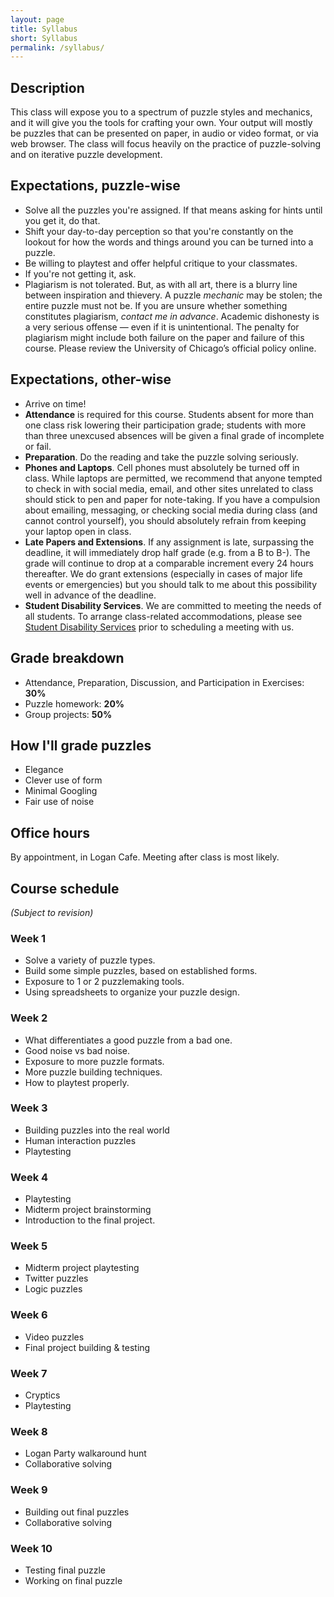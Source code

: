 ```yaml
---
layout: page
title: Syllabus
short: Syllabus
permalink: /syllabus/
---
```


## Description

This class will expose you to a spectrum of puzzle styles and mechanics, and it will give you the tools for crafting your own. Your output will mostly be puzzles that can be presented on paper, in audio or video format, or via web browser. The class will focus heavily on the practice of puzzle-solving and on iterative puzzle development.

## Expectations, puzzle-wise

* Solve all the puzzles you're assigned. If that means asking for hints until you get it, do that.
* Shift your day-to-day perception so that you're constantly on the lookout for how the words and things around you can be turned into a puzzle.
* Be willing to playtest and offer helpful critique to your classmates.
* If you're not getting it, ask.
* Plagiarism is not tolerated. But, as with all art, there is a blurry line between inspiration and thievery. A puzzle _mechanic_ may be stolen; the entire puzzle must not be. If you are unsure whether something constitutes plagiarism, _contact me in advance_. Academic dishonesty is a very serious offense — even if it is unintentional. The penalty for plagiarism might include both failure on the paper and failure of this course. Please review the University of Chicago’s official policy online.

## Expectations, other-wise

* Arrive on time!
* **Attendance** is required for this course. Students absent for more than one class risk lowering their participation grade; students with more than three unexcused absences will be given a final grade of incomplete or fail.
* **Preparation**. Do the reading and take the puzzle solving seriously. 
* **Phones and Laptops**. Cell phones must absolutely be turned off in class. While laptops are permitted, we recommend that anyone tempted to check in with social media, email, and other sites unrelated to class should stick to pen and paper for note-taking. If you have a compulsion about emailing, messaging, or checking social media during class (and cannot control yourself), you should absolutely refrain from keeping your laptop open in class.
* **Late Papers and Extensions**. If any assignment is late, surpassing the deadline, it will immediately drop half grade (e.g. from a B to B-). The grade will continue to drop at a comparable increment every 24 hours thereafter. We do grant extensions (especially in cases of major life events or emergencies) but you should talk to me about this possibility well in advance of the deadline.
* **Student Disability Services**. We are committed to meeting the needs of all students. To arrange class-related accommodations, please see [Student Disability Services](http://disabilities.uchicago.edu/accommodations) prior to scheduling a meeting with us.

## Grade breakdown

* Attendance, Preparation, Discussion, and Participation in Exercises: **30%**
* Puzzle homework: **20%**
* Group projects: **50%**

## How I'll grade puzzles

* Elegance
* Clever use of form
* Minimal Googling
* Fair use of noise

## Office hours

By appointment, in Logan Cafe.
Meeting after class is most likely.

## Course schedule

_(Subject to revision)_

### Week 1

* Solve a variety of puzzle types.
* Build some simple puzzles, based on established forms.
* Exposure to 1 or 2 puzzlemaking tools.
* Using spreadsheets to organize your puzzle design.

### Week 2

* What differentiates a good puzzle from a bad one.
* Good noise vs bad noise.
* Exposure to more puzzle formats.
* More puzzle building techniques.
* How to playtest properly.

### Week 3

* Building puzzles into the real world
* Human interaction puzzles
* Playtesting

### Week 4

* Playtesting
* Midterm project brainstorming
* Introduction to the final project.

### Week 5

* Midterm project playtesting
* Twitter puzzles
* Logic puzzles

### Week 6

* Video puzzles
* Final project building & testing

### Week 7

* Cryptics
* Playtesting

### Week 8

* Logan Party walkaround hunt
* Collaborative solving

### Week 9

* Building out final puzzles
* Collaborative solving

### Week 10

* Testing final puzzle
* Working on final puzzle
